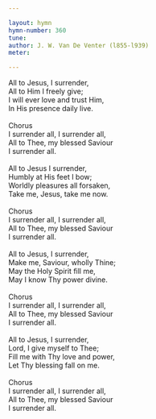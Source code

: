 ```yaml
---

layout: hymn
hymn-number: 360
tune: 
author: J. W. Van De Venter (l855-l939)
meter: 

---
```

All to Jesus, I surrender,<br>All to Him I freely give;<br>I will ever love and trust Him,<br>In His presence daily live.<br><br>Chorus<br>I surrender all, I surrender all,<br>All to Thee, my blessed Saviour<br>I surrender all.<br><br>All to Jesus I surrender,<br>Humbly at His feet I bow;<br>Worldly pleasures all forsaken,<br>Take me, Jesus, take me now.<br><br>Chorus<br>I surrender all, I surrender all,<br>All to Thee, my blessed Saviour<br>I surrender all.<br><br>All to Jesus, I surrender,<br>Make me, Saviour, wholly Thine;<br>May the Holy Spirit fill me,<br>May I know Thy power divine.<br><br>Chorus<br>I surrender all, I surrender all,<br>All to Thee, my blessed Saviour<br>I surrender all.<br><br>All to Jesus, I surrender,<br>Lord, I give myself to Thee;<br>Fill me with Thy love and power,<br>Let Thy blessing fall on me.<br><br>Chorus<br>I surrender all, I surrender all,<br>All to Thee, my blessed Saviour<br>I surrender all.<br><br><br>
